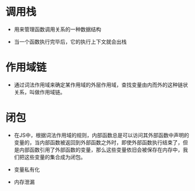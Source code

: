 # 调用栈
- 用来管理函数调用关系的一种数据结构 

- 当一个函数执行完毕后，它的执行上下文就会出栈

# 作用域链
- 通过词法作用域来确定某作用域的外层作用域，查找变量由内而外的这种链状关系，叫做作用域链。


# 闭包
- 在JS中，根据词法作用域的规则，内部函数总是可以访问其外部函数中声明的变量的，当内部函数被返回到外部函数之外时，即使外部函数执行结束了，但是内部函数引用了外部函数的变量，那么这些变量依旧会被保存在内存中，我们把这些变量的集合成为闭包。

- 变量私有化
- 内存泄漏 
